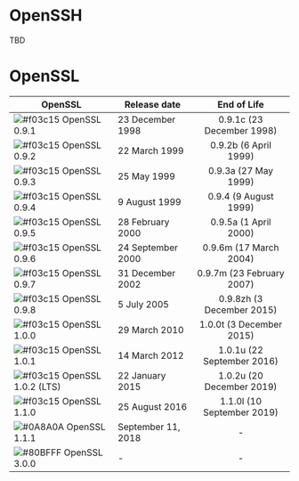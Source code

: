 
# OpenSSH

TBD

# OpenSSL

| OpenSSL | Release date | End of Life |
| ------ | ------ | :------: |
| ![#f03c15](https://placehold.it/15/f03c15/000000?text=+) OpenSSL 0.9.1 | 23 December 1998 | 0.9.1c (23 December 1998)
| ![#f03c15](https://placehold.it/15/f03c15/000000?text=+) OpenSSL 0.9.2 | 22 March 1999 | 0.9.2b (6 April 1999)
| ![#f03c15](https://placehold.it/15/f03c15/000000?text=+) OpenSSL 0.9.3 | 25 May 1999 | 0.9.3a (27 May 1999)
| ![#f03c15](https://placehold.it/15/f03c15/000000?text=+) OpenSSL 0.9.4 | 9 August 1999 | 0.9.4 (9 August 1999)
| ![#f03c15](https://placehold.it/15/f03c15/000000?text=+) OpenSSL 0.9.5 | 28 February 2000 | 0.9.5a (1 April 2000)
| ![#f03c15](https://placehold.it/15/f03c15/000000?text=+) OpenSSL 0.9.6 | 24 September 2000 | 0.9.6m (17 March 2004)
| ![#f03c15](https://placehold.it/15/f03c15/000000?text=+) OpenSSL 0.9.7 | 31 December 2002 | 0.9.7m (23 February 2007)
| ![#f03c15](https://placehold.it/15/f03c15/000000?text=+) OpenSSL 0.9.8 | 5 July 2005 | 0.9.8zh (3 December 2015) |
| ![#f03c15](https://placehold.it/15/f03c15/000000?text=+) OpenSSL 1.0.0 | 29 March 2010 | 1.0.0t (3 December 2015) |
| ![#f03c15](https://placehold.it/15/f03c15/000000?text=+) OpenSSL 1.0.1 | 14 March 2012 | 1.0.1u (22 September 2016) |
| ![#f03c15](https://placehold.it/15/f03c15/000000?text=+) OpenSSL 1.0.2 (LTS) | 22 January 2015 | 1.0.2u (20 December 2019) |
| ![#f03c15](https://placehold.it/15/f03c15/000000?text=+) OpenSSL 1.1.0 | 25 August 2016 | 1.1.0l (10 September 2019) |
| ![#0A8A0A](https://placehold.it/15/0A8A0A/000000?text=+) OpenSSL 1.1.1 | September 11, 2018 | - |
| ![#80BFFF](https://placehold.it/15/80BFFF/000000?text=+) OpenSSL 3.0.0 | - | - |

